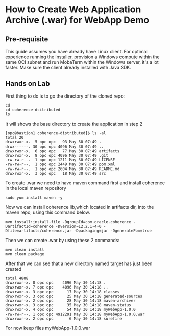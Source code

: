 # How to Create Web Application Archive (.war) for WebApp Demo

## Pre-requisite

This guide assumes you have already have Linux client. For optimal experience running the installer, provision a Windows compute within the same OCI subnet and run MobaTerm within the Windows server, it's a lot faster. Make sure the client already installed with Java SDK.

## Hands on Lab

First thing to do is to go the directory of the cloned repo:
```
cd
cd coherence-dsitributed
ls
```
It will shows the base directory to create the application in step 2
```
[opc@bastion1 coherence-distributed]$ ls -al
total 20
drwxrwxr-x.  5 opc opc   93 May 30 07:49 .
drwx------. 30 opc opc 4096 May 30 07:49 ..
drwxrwxr-x.  6 opc opc   77 May 30 07:49 artifacts
drwxrwxr-x.  8 opc opc 4096 May 30 07:49 .git
-rw-rw-r--.  1 opc opc 1211 May 30 07:49 LICENSE
-rw-rw-r--.  1 opc opc 2449 May 30 07:49 pom.xml
-rw-rw-r--.  1 opc opc 2604 May 30 07:49 README.md
drwxrwxr-x.  3 opc opc   18 May 30 07:49 src
```
To create .war we need to have maven command first and install coherence in the local maven repository
```
sudo yum install maven -y
```
Now we can install coherence lib,which located in artifacts dir, into the maven repo, using this command below.
```
mvn install:install-file -DgroupId=com.oracle.coherence -DartifactId=coherence -Dversion=12.2.1-4-0 -Dfile=artifacts/coherence.jar -Dpackaging=jar -DgeneratePom=true
```
Then we can create .war by using these 2 commands:
```
mvn clean install
mvn clean package
```
After that we can see that a new directory named target has just been created
```
total 4808
drwxrwxr-x. 8 opc opc    4096 May 30 14:18 .
drwxrwxr-x. 7 opc opc    4096 May 30 14:18 ..
drwxrwxr-x. 3 opc opc      17 May 30 14:18 classes
drwxrwxr-x. 3 opc opc      25 May 30 14:18 generated-sources
drwxrwxr-x. 2 opc opc      28 May 30 14:18 maven-archiver
drwxrwxr-x. 3 opc opc      35 May 30 14:18 maven-status
drwxrwxr-x. 4 opc opc      54 May 30 14:18 myWebApp-1.0.0
-rw-rw-r--. 1 opc opc 4912291 May 30 14:18 myWebApp-1.0.0.war
drwxrwxr-x. 2 opc opc       6 May 30 14:18 surefire
```
For now keep files myWebApp-1.0.0.war

